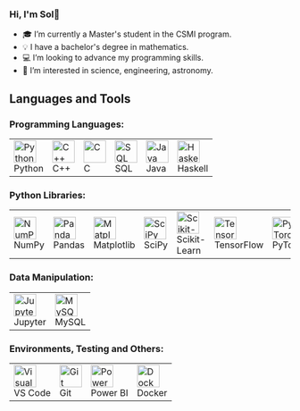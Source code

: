 ### Hi, I'm Sol👋

- 🎓 I’m currently a Master's student in the CSMI program.
- 💡 I have a bachelor's degree in mathematics.
- 💻 I’m looking to advance my programming skills.
- 🔭 I’m interested in science, engineering, astronomy.

## Languages and Tools

### Programming Languages:
<table>
  <tr>
    <td><img src="https://cdn.jsdelivr.net/gh/devicons/devicon/icons/python/python-original.svg" alt="Python" width="40" height="40"/><br>Python</td>
    <td><img src="https://cdn.jsdelivr.net/gh/devicons/devicon/icons/cplusplus/cplusplus-original.svg" alt="C++" width="40" height="40"/><br>C++</td>
    <td><img src="https://cdn.jsdelivr.net/gh/devicons/devicon/icons/c/c-original.svg" alt="C" width="40" height="40"/><br>C</td>
    <td><img src="https://cdn.jsdelivr.net/gh/devicons/devicon/icons/mysql/mysql-original-wordmark.svg" alt="SQL" width="40" height="40"/><br>SQL</td>
    <td><img src="https://cdn.jsdelivr.net/gh/devicons/devicon/icons/java/java-original.svg" alt="Java" width="40" height="40"/><br>Java</td>
    <td><img src="https://cdn.jsdelivr.net/gh/devicons/devicon/icons/haskell/haskell-original.svg" alt="Haskell" width="40" height="40"/><br>Haskell</td>
  </tr>
</table>

### Python Libraries:
<table>
  <tr>
    <td><img src="https://cdn.jsdelivr.net/gh/devicons/devicon/icons/numpy/numpy-original.svg" alt="NumPy" width="40" height="40"/><br>NumPy</td>
    <td><img src="https://cdn.jsdelivr.net/gh/devicons/devicon/icons/pandas/pandas-original.svg" alt="Pandas" width="40" height="40"/><br>Pandas</td>
    <td><img src="https://cdn.jsdelivr.net/gh/devicons/devicon/icons/matplotlib/matplotlib-original.svg" alt="Matplotlib" width="40" height="40"/><br>Matplotlib</td>
    <td><img src="https://cdn.jsdelivr.net/gh/devicons/devicon/icons/scipy/scipy-original.svg" alt="SciPy" width="40" height="40"/><br>SciPy</td>
    <td><img src="https://cdn.jsdelivr.net/gh/devicons/devicon/icons/scikitlearn/scikitlearn-original.svg" alt="Scikit-Learn" width="40" height="40"/><br>Scikit-Learn</td>
    <td><img src="https://cdn.jsdelivr.net/gh/devicons/devicon/icons/tensorflow/tensorflow-original.svg" alt="TensorFlow" width="40" height="40"/><br>TensorFlow</td>
    <td><img src="https://cdn.jsdelivr.net/gh/devicons/devicon/icons/pytorch/pytorch-original.svg" alt="PyTorch" width="40" height="40"/><br>PyTorch</td>
  </tr>
</table>

### Data Manipulation:
<table>
  <tr>
    <td><img src="https://cdn.jsdelivr.net/gh/devicons/devicon/icons/jupyter/jupyter-original.svg" alt="Jupyter" width="40" height="40"/><br>Jupyter</td>
    <td><img src="https://cdn.jsdelivr.net/gh/devicons/devicon/icons/mysql/mysql-original.svg" alt="MySQL" width="40" height="40"/><br>MySQL</td>
  </tr>
</table>

### Environments, Testing and Others:
<table>
  <tr>
    <td><img src="https://cdn.jsdelivr.net/gh/devicons/devicon/icons/visualstudio/visualstudio-plain.svg" alt="Visual Studio Code" width="40" height="40"/><br>VS Code</td>
    <td><img src="https://cdn.jsdelivr.net/gh/devicons/devicon/icons/git/git-original.svg" alt="Git" width="40" height="40"/><br>Git</td>
    <td><img src="https://cdn.jsdelivr.net/gh/devicons/devicon/icons/powerbi/powerbi-original.svg" alt="Power BI" width="40" height="40"/><br>Power BI</td>
    <td><img src="https://cdn.jsdelivr.net/gh/devicons/devicon/icons/docker/docker-original.svg" alt="Docker" width="40" height="40"/><br>Docker</td>
  </tr>
</table>

<!--
**dianasolangel/dianasolangel** is a ✨ _special_ ✨ repository because its `README.md` (this file) appears on your GitHub profile.

Here are some ideas to get you started:

- 🎓 I’m currently a Master's student in the CSMI program.
- 💡 I have a bachelor's degree in mathematics.
- 💻 I’m looking to advance my programming skills.
- 🔭 I’m interested in science, engineering, astronomy.
-->


